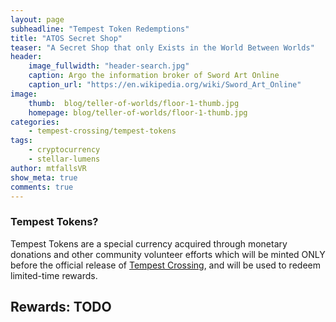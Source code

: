 ```yaml
---
layout: page
subheadline: "Tempest Token Redemptions"
title: "ATOS Secret Shop"
teaser: "A Secret Shop that only Exists in the World Between Worlds"
header:
    image_fullwidth: "header-search.jpg"
    caption: Argo the information broker of Sword Art Online
    caption_url: "https://en.wikipedia.org/wiki/Sword_Art_Online"
image:
    thumb:  blog/teller-of-worlds/floor-1-thumb.jpg
    homepage: blog/teller-of-worlds/floor-1-thumb.jpg
categories:
    - tempest-crossing/tempest-tokens
tags:
    - cryptocurrency
    - stellar-lumens
author: mtfallsVR
show_meta: true
comments: true
---
```


### Tempest Tokens?
Tempest Tokens are a special currency acquired through monetary donations and other community volunteer efforts which will be minted ONLY before the official release of [Tempest Crossing][1], and will be used to redeem limited-time rewards. 

## Rewards: TODO

[1]: {{site.url}}{{site.baseurl}}/tempest-crossing
